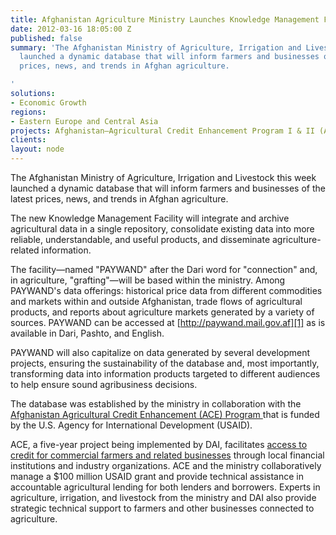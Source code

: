 ```yaml
---
title: Afghanistan Agriculture Ministry Launches Knowledge Management Facility
date: 2012-03-16 18:05:00 Z
published: false
summary: 'The Afghanistan Ministry of Agriculture, Irrigation and Livestock this week
  launched a dynamic database that will inform farmers and businesses of the latest
  prices, news, and trends in Afghan agriculture.

'
solutions:
- Economic Growth
regions:
- Eastern Europe and Central Asia
projects: Afghanistan—Agricultural Credit Enhancement Program I & II (ACE)
clients: 
layout: node
---
```


The Afghanistan Ministry of Agriculture, Irrigation and Livestock this week launched a dynamic database that will inform farmers and businesses of the latest prices, news, and trends in Afghan agriculture.

The new Knowledge Management Facility will integrate and archive agricultural data in a single repository, consolidate existing data into more reliable, understandable, and useful products, and disseminate agriculture-related information.

The facility—named "PAYWAND" after the Dari word for "connection" and, in agriculture, "grafting"—will be based within the ministry. Among PAYWAND's data offerings: historical price data from different commodities and markets within and outside Afghanistan, trade flows of agricultural products, and reports about agriculture markets generated by a variety of sources. PAYWAND can be accessed at [http://paywand.mail.gov.af][1] as is available in Dari, Pashto, and English.

PAYWAND will also capitalize on data generated by several development projects, ensuring the sustainability of the database and, most importantly, transforming data into information products targeted to different audiences to help ensure sound agribusiness decisions.

The database was established by the ministry in collaboration with the [Afghanistan Agricultural Credit Enhancement (ACE) Program ][2]that is funded by the U.S. Agency for International Development (USAID).

ACE, a five-year project being implemented by DAI, facilitates [access to credit for commercial farmers and related businesses][3] through local financial institutions and industry organizations. ACE and the ministry collaboratively manage a $100 million USAID grant and provide technical assistance in accountable agricultural lending for both lenders and borrowers. Experts in agriculture, irrigation, and livestock from the ministry and DAI also provide strategic technical support to farmers and other businesses connected to agriculture.

[1]: http://paywand.mail.gov.af/
[2]: /our-work/projects/afghanistan-agricultural-credit-enhancement-program-ace
[3]: /news/innovative-loans-let-afghan-farmers-plant-grow-and-harvest-prior-repaying
